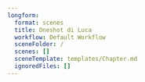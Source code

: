 ```yaml
---
longform:
  format: scenes
  title: Oneshot di Luca
  workflow: Default Workflow
  sceneFolder: /
  scenes: []
  sceneTemplate: templates/Chapter.md
  ignoredFiles: []
---
```

